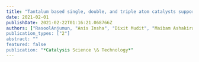 ```yaml
---
title: "Tantalum based single, double, and triple atom catalysts supported on gC<sub>2</sub> N monolayer for effective nitrogen reduction reaction: a comparative DFT investigation}"
date: 2021-02-01
publishDate: 2021-02-22T01:16:21.068766Z
authors: ["RasoolAnjumun, "Anis Insha", "Dixit Mudit", "Maibam Ashakiran", "Hassan Afshana", "Krishnamurty Sailaja", "Dar, Manzoor Ahmad"]
publication_types: ["2"]
abstract: ""
featured: false
publication: "*Catalysis Science \& Technology*"
---
```


